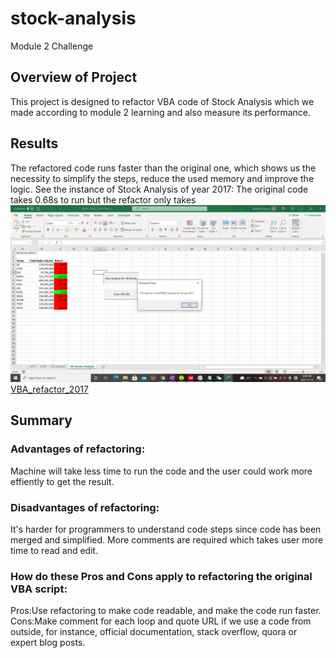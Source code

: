 # stock-analysis
Module 2 Challenge
## Overview of Project
This project is designed to refactor VBA code of Stock Analysis which we made according to module 2 learning and also measure its performance.
## Results
The refactored code runs faster than the original one, which shows us the necessity to simplify the steps, reduce the used memory and improve the logic. See the instance of Stock Analysis of year 2017:
The original code takes 0.68s to run but the refactor only takes ![VBA_original_2017](https://github.com/JosephineYang228/stock-analysis/blob/c4a4d8a0a43c33272f270c3b3df759496186b334/VBA%20_original_2017.png)
[VBA_refactor_2017](https://github.com/JosephineYang228/stock-analysis/blob/c4a4d8a0a43c33272f270c3b3df759496186b334/Resources/VBA_Challenge_2017.png)
## Summary
### Advantages of refactoring: 
Machine will take less time to run the code and the user could work more effiently to get the result.
### Disadvantages of refactoring:
It's harder for programmers to understand code steps since code has been merged and simplified. More comments are required which takes user more time to read and edit.
### How do these Pros and Cons apply to refactoring the original VBA script:
Pros:Use refactoring to make code readable, and make the code run faster.
Cons:Make comment for each loop and quote URL if we use a code from outside, for instance, official documentation, stack overflow, quora or expert blog posts.
